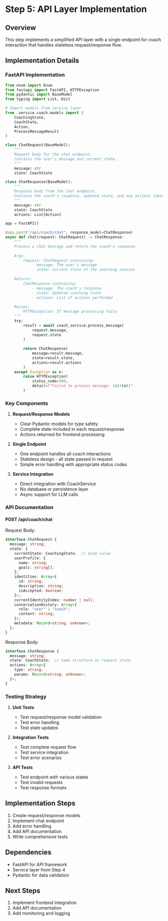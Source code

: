 # Step 5: API Layer Implementation

## Overview

This step implements a simplified API layer with a single endpoint for coach interaction that handles stateless request/response flow.

## Implementation Details

### FastAPI Implementation

```python
from enum import Enum
from fastapi import FastAPI, HTTPException
from pydantic import BaseModel
from typing import List, Dict

# Import models from service layer
from .service.coach.models import (
    CoachingState,
    CoachState,
    Action,
    ProcessMessageResult
)

class ChatRequest(BaseModel):
    """
    Request body for the chat endpoint.
    Contains the user's message and current state.
    """
    message: str
    state: CoachState

class ChatResponse(BaseModel):
    """
    Response body from the chat endpoint.
    Contains the coach's response, updated state, and any actions taken.
    """
    message: str
    state: CoachState
    actions: List[Action]

app = FastAPI()

@app.post("/api/coach/chat", response_model=ChatResponse)
async def chat(request: ChatRequest) -> ChatResponse:
    """
    Process a chat message and return the coach's response.
    
    Args:
        request: ChatRequest containing:
            - message: The user's message
            - state: Current state of the coaching session
            
    Returns:
        ChatResponse containing:
            - message: The coach's response
            - state: Updated coaching state
            - actions: List of actions performed
            
    Raises:
        HTTPException: If message processing fails
    """
    try:
        result = await coach_service.process_message(
            request.message,
            request.state
        )
        
        return ChatResponse(
            message=result.message,
            state=result.state,
            actions=result.actions
        )
    except Exception as e:
        raise HTTPException(
            status_code=500,
            detail=f"Failed to process message: {str(e)}"
        )
```

### Key Components

1. **Request/Response Models**
   - Clear Pydantic models for type safety
   - Complete state included in each request/response
   - Actions returned for frontend processing

2. **Single Endpoint**
   - One endpoint handles all coach interactions
   - Stateless design - all state passed in request
   - Simple error handling with appropriate status codes

3. **Service Integration**
   - Direct integration with CoachService
   - No database or persistence layer
   - Async support for LLM calls

### API Documentation

#### POST /api/coach/chat

Request Body:
```typescript
interface ChatRequest {
  message: string;
  state: {
    currentState: CoachingState;  // Enum value
    userProfile: {
      name: string;
      goals: string[];
    };
    identities: Array<{
      id: string;
      description: string;
      isAccepted: boolean;
    }>;
    currentIdentityIndex: number | null;
    conversationHistory: Array<{
      role: "user" | "coach";
      content: string;
    }>;
    metadata: Record<string, unknown>;
  };
}
```

Response Body:
```typescript
interface ChatResponse {
  message: string;
  state: CoachState;  // Same structure as request state
  actions: Array<{
    type: string;
    params: Record<string, unknown>;
  }>;
}
```

### Testing Strategy

1. **Unit Tests**
   - Test request/response model validation
   - Test error handling
   - Test state updates

2. **Integration Tests**
   - Test complete request flow
   - Test service integration
   - Test error scenarios

3. **API Tests**
   - Test endpoint with various states
   - Test invalid requests
   - Test response formats

## Implementation Steps

1. Create request/response models
2. Implement chat endpoint
3. Add error handling
4. Add API documentation
5. Write comprehensive tests

## Dependencies

- FastAPI for API framework
- Service layer from Step 4
- Pydantic for data validation

## Next Steps

1. Implement frontend integration
2. Add API documentation
3. Add monitoring and logging
